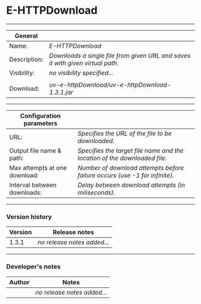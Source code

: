# E-HTTPDownload #
----------

|General           |                                                                              |
|------------------|------------------------------------------------------------------------------|
|Name:             |*E-HTTPDownload*                                                              |
|Description:      |*Downloads a single file from given URL and saves it with given virtual path.*|
|Visibility:       |*no visibility specified...*                                                  |
|                  |                                                                              | 
|Download:         |*uv-e-httpDownload/uv-e-httpDownload-1.3.1.jar*                               |

***

|Configuration parameters           |                                                            |
|-----------------------------------|------------------------------------------------------------|
|URL:                               |*Specifies the URL of the file to be downloaded.*           |
|Output file name & path:           |*Specifies the target file name and the location of the downloaded file.*    |
|Max attempts at one download:      |*Number of download attempts before failure occurs (use -1 for infinite).*                                    |
|Interval between downloads:        |*Delay between download attempts (in miliseconds).*         | 

***

### Version history ###

|Version          |Release notes                                                                 |
|-----------------|------------------------------------------------------------------------------|
|1.3.1            |*no release notes added...*                                                   |                                


***

### Developer's notes ###

|Author           |Notes                                                                         |
|-----------------|------------------------------------------------------------------------------|
|                 |*no release notes added...*                                                   |                                

